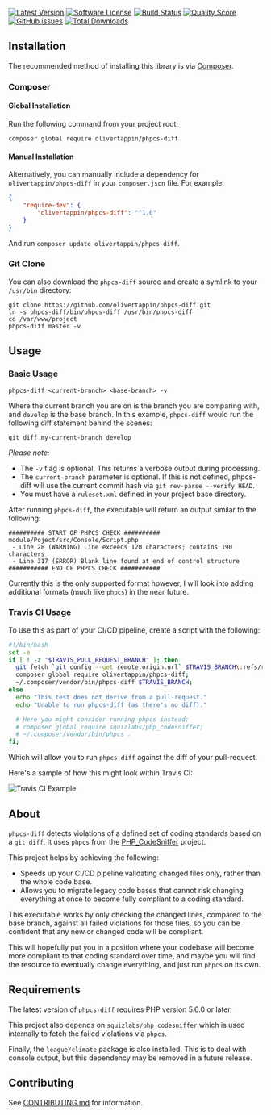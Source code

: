 [![Latest Version](https://img.shields.io/github/tag/olivertappin/phpcs-diff.svg?style=flat&label=release)](https://github.com/olivertappin/phpcs-diff/tags)
[![Software License](https://img.shields.io/badge/license-MIT-brightgreen.svg?style=flat)](LICENSE.md)
[![Build Status](https://travis-ci.org/olivertappin/phpcs-diff.svg?branch=master)](https://travis-ci.org/olivertappin/phpcs-diff)
[![Quality Score](https://img.shields.io/scrutinizer/g/olivertappin/phpcs-diff.svg?style=flat)](https://scrutinizer-ci.com/g/olivertappin/phpcs-diff)
[![GitHub issues](https://img.shields.io/github/issues/olivertappin/phpcs-diff.svg)](https://github.com/olivertappin/phpcs-diff/issues)
[![Total Downloads](https://img.shields.io/packagist/dt/olivertappin/phpcs-diff.svg?style=flat)](https://packagist.org/packages/olivertappin/phpcs-diff)

## Installation

The recommended method of installing this library is via [Composer](https://getcomposer.org/).

### Composer

#### Global Installation

Run the following command from your project root:

    composer global require olivertappin/phpcs-diff

#### Manual Installation

Alternatively, you can manually include a dependency for `olivertappin/phpcs-diff` in your `composer.json` file. For example:

```json
{
    "require-dev": {
        "olivertappin/phpcs-diff": "^1.0"
    }
}
```

And run `composer update olivertappin/phpcs-diff`.

### Git Clone

You can also download the `phpcs-diff` source and create a symlink to your `/usr/bin` directory:

    git clone https://github.com/olivertappin/phpcs-diff.git
    ln -s phpcs-diff/bin/phpcs-diff /usr/bin/phpcs-diff
    cd /var/www/project
    phpcs-diff master -v

## Usage

### Basic Usage

```shell
phpcs-diff <current-branch> <base-branch> -v
```

Where the current branch you are on is the branch you are comparing with, and `develop` is the base branch. In this example, `phpcs-diff` would run the following diff statement behind the scenes:

```shell
git diff my-current-branch develop
```

_Please note:_
- The `-v` flag is optional. This returns a verbose output during processing.
- The `current-branch` parameter is optional. If this is not defined, phpcs-diff will use the current commit hash via `git rev-parse --verify HEAD`.
- You must have a `ruleset.xml` defined in your project base directory.

After running `phpcs-diff`, the executable will return an output similar to the following:

```
########## START OF PHPCS CHECK ##########
module/Poject/src/Console/Script.php
 - Line 28 (WARNING) Line exceeds 120 characters; contains 190 characters
 - Line 317 (ERROR) Blank line found at end of control structure
########### END OF PHPCS CHECK ###########
```

Currently this is the only supported format however, I will look into adding additional formats (much like `phpcs`) in the near future.

### Travis CI Usage

To use this as part of your CI/CD pipeline, create a script with the following:

```bash
#!/bin/bash
set -e
if [ ! -z "$TRAVIS_PULL_REQUEST_BRANCH" ]; then
  git fetch `git config --get remote.origin.url` $TRAVIS_BRANCH\:refs/remotes/origin/$TRAVIS_BRANCH;
  composer global require olivertappin/phpcs-diff;
  ~/.composer/vendor/bin/phpcs-diff $TRAVIS_BRANCH;
else
  echo "This test does not derive from a pull-request."
  echo "Unable to run phpcs-diff (as there's no diff)."

  # Here you might consider running phpcs instead:
  # composer global require squizlabs/php_codesniffer;
  # ~/.composer/vendor/bin/phpcs .
fi;
```

Which will allow you to run `phpcs-diff` against the diff of your pull-request.

Here's a sample of how this might look within Travis CI:

![Travis CI Example](https://user-images.githubusercontent.com/9773040/70551339-43bcfc00-1b6f-11ea-90c7-bc660e8dea28.png)

## About
`phpcs-diff` detects violations of a defined set of coding standards based on a `git diff`. It uses `phpcs` from the [PHP_CodeSniffer](https://github.com/squizlabs/PHP_CodeSniffer) project.

This project helps by achieving the following:
- Speeds up your CI/CD pipeline validating changed files only, rather than the whole code base.
- Allows you to migrate legacy code bases that cannot risk changing everything at once to become fully compliant to a coding standard.

This executable works by only checking the changed lines, compared to the base branch, against all failed violations for those files, so you can be confident that any new or changed code will be compliant.

This will hopefully put you in a position where your codebase will become more compliant to that coding standard over time, and maybe you will find the resource to eventually change everything, and just run `phpcs` on its own.

## Requirements

The latest version of `phpcs-diff` requires PHP version 5.6.0 or later.

This project also depends on `squizlabs/php_codesniffer` which is used internally to fetch the failed violations via `phpcs`.

Finally, the `league/climate` package is also installed. This is to deal with console output, but this dependency may be removed in a future release.

## Contributing

See [CONTRIBUTING.md](CONTRIBUTING.md) for information.
